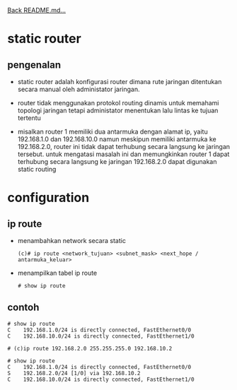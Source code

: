 <a href="../../README.md#back">Back README.md...</a>

# static router
## pengenalan
- static router adalah konfigurasi router dimana rute jaringan ditentukan secara manual oleh administator jaringan.
- router tidak menggunakan protokol routing dinamis untuk memahami topologi jaringan tetapi administator 
  menentukan lalu lintas ke tujuan tertentu

- misalkan router 1 memiliki dua antarmuka dengan alamat ip, yaitu 192.168.1.0 dan 192.168.10.0 
  namun meskipun memiliki antarmuka ke 192.168.2.0, router ini tidak dapat terhubung secara langsung ke jaringan tersebut. untuk mengatasi 
  masalah ini dan memungkinkan router 1 dapat terhubung secara langsung ke jaringan 192.168.2.0 dapat digunakan static routing

# configuration
## ip route
- menambahkan network secara static
  ```
  (c)# ip route <network_tujuan> <subnet_mask> <next_hope / antarmuka_keluar>
  ```
- menampilkan tabel ip route
  ```
  # show ip route
  ```

## contoh
```
# show ip route
C    192.168.1.0/24 is directly connected, FastEthernet0/0
C    192.168.10.0/24 is directly connected, FastEthernet1/0

# (c)ip route 192.168.2.0 255.255.255.0 192.168.10.2

# show ip route
C    192.168.1.0/24 is directly connected, FastEthernet0/0
S    192.168.2.0/24 [1/0] via 192.168.10.2
C    192.168.10.0/24 is directly connected, FastEthernet1/0
```